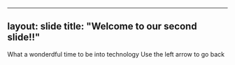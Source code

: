 ---
layout: slide
title: "Welcome to our second slide!!"
--
What a wonderdful time to be into technology
Use the left arrow to go back
